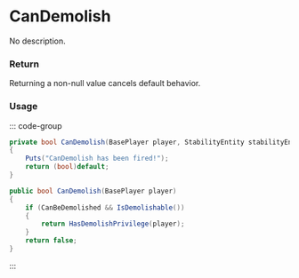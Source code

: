# CanDemolish
<Badge type="info" text="Structure"/><Badge type="danger" text="Carbon Compatible"/><Badge type="warning" text="Oxide Compatible"/>
No description.
### Return
Returning a non-null value cancels default behavior.

### Usage
::: code-group
```csharp [Example]
private bool CanDemolish(BasePlayer player, StabilityEntity stabilityEntity)
{
	Puts("CanDemolish has been fired!");
	return (bool)default;
}
```
```csharp [Source — Assembly-CSharp @ StabilityEntity]
public bool CanDemolish(BasePlayer player)
{
	if (CanBeDemolished && IsDemolishable())
	{
		return HasDemolishPrivilege(player);
	}
	return false;
}

```
:::
